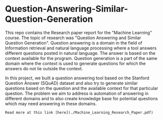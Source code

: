 # Question-Answering-Similar-Question-Generation

This repo contains the Research paper report for the "Machine Learning" course. The topic of research was "Question Answering and Similar Question Generation". Question answering is a domain in the field of Information retrieval and natural language processing where a tool answers different questions posted in natural language. The
answer is based on the context available for the program. Question generation is a part of the same domain where the
context is used to generate questions for which the answers do not lie outside the context. 

In this project, we built a question answering tool based on
the Stanford Question Answer (SQuAD) dataset and also try
to generate similar questions based on the question and the
available context for that particular question. The problem
we aim to address is automation of answering in different
domains and to also create knowledge base for potential
questions which may need answering in these domains.


```
Read more at this link [here](./Machine_Learning_Research_Paper.pdf)
```